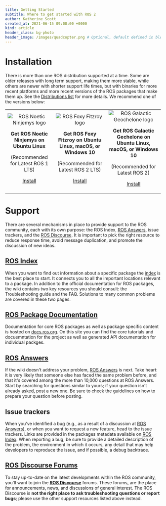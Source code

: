 ```yaml
---
title: Getting Started
subtitle: Where to get started with ROS 2
author: Katherine Scott
created_at: 2021-06-15 09:00:00 +0000
kind: article
header_class: bg-photo
header_image: /images/quadcopter.png # Optional, default defined in blog layout
---
```


# Installation

There is more than one ROS distribution supported at a time. Some are older releases with long term support, making them more stable, while others are newer with shorter support life times, but with binaries for more recent platforms and more recent versions of the ROS packages that make them up. See the [Distributions list](http://docs.ros.org/) for more details. We recommend one of the versions below:

<table style="text-align: center">
<tr>
<td style="border: none;">
<img src="/images/noetic.png" alt="ROS Noetic Ninjemys logo" style="float: center; max-height: 120px; vertical-align: middle">
<p><b>Get ROS Noetic Ninjemys on Ubuntu Linux</b></p>
<p>(Recommended for Latest ROS 1 LTS)</p>
<p><a class="btn btn-large btn-download" href="http://wiki.ros.org/noetic/Installation/Ubuntu" target="_blank">Install</a>
</p>
</td>
<td style="border: none;">
<img src="/images/foxy.png" alt="ROS Foxy Fitzroy logo" style="float: center; max-height: 120px; vertical-align: middle">
<p><b>Get ROS Foxy Fitzroy on Ubuntu Linux, macOS, or Windows 10</b></p>
<p>(Recommended for Latest ROS 2 LTS)</p>
<p><a class="btn btn-large btn-download" href="https://index.ros.org/doc/ros2/Installation/Foxy/" target="_blank">Install</a>
</p>
</td>
<td style="border: none;">
<img src="/images/galactic.png" alt="ROS Galactic Geochelone logo" style="float: center; max-height: 120px; vertical-align: middle">
<p><b>Get ROS Galactic Gechelone on Ubuntu Linux, macOS, or Windows 10</b></p>
<p>(Recommended for Latest ROS 2)</p>
<p><a class="btn btn-large btn-download" href="https://index.ros.org/doc/ros2/Installation/Galactic/" target="_blank">Install</a>
</p>
</td>
</tr>
</table>

# Support

There are several mechanisms in place to provide support to the ROS community, each with its own purpose: the ROS Index, [ROS Answers](https://answers.ros.org), issue trackers, and the [ROS Discourse](https://discourse.ros.org).
It is important to pick the right resource to reduce response time, avoid message duplication, and promote the discussion of new ideas.

## [ROS Index <i style="font-size: 2rem;" class="fas fa-sitemap"></i>](https://index.ros.org)


When you want to find out information about a specific package the [index](https://index.ros.org) is the best place to start.
It connects you to all the important locations relevant to a package.
In addition to the official documentation for ROS packages, the wiki contains two key resources you should consult: the Troubleshooting guide and the FAQ. Solutions to many common problems are covered in these two pages.


## [ROS Package Documentation <i style="font-size: 2rem;" class="fas fa-file-code"></i>](https://docs.ros.org)
Documentation for core ROS packages as well as package specific content is hosted on [docs.ros.org](https://docs.ros.org).
On this site you can find the core tutorials and docuemntation for the project as well as generated API documentation for individual packges.

## [ROS Answers <i style="font-size: 2rem;" class="fas fa-question-circle"></i>](https://answers.ros.org)
If the wiki doesn't address your problem, [ROS Answers](https://answers.ros.org) is next.
Take heart: it is very likely that someone else has faced the same problem before, and that it's covered among the more than 10,000 questions at ROS Answers.
Start by searching for questions similar to yours; if your question isn't already asked, post a new one. Be sure to check the guidelines on how to prepare your question before posting.


## Issue trackers <i style="font-size: 2rem;" class="fas fa-bug"></i>

When you've identified a bug (e.g., as a result of a discussion at [ROS Answers](https://answers.ros.org)), or when you want to request a new feature, head to the issue trackers.
Links are provided in the packages metadata available on [ROS Index](https://index.ros.org).
When reporting a bug, be sure to provide a detailed description of the problem, the environment in which it occurs, any detail that may help developers to reproduce the issue, and if possible, a debug backtrace.

## [ROS Discourse Forums <i style="font-size: 2rem;" class="fas fa-comments"></i>](https://discourse.ros.org)

To stay up-to-date on the latest developments within the ROS community, you'll want to join the **[ROS Discourse](https://discourse.ros.org)** forums.
These forums, are the place for announcements, news, and discussions of general interest.
The ROS Discourse is **not the right place to ask troubleshooting questions or report bugs**; please use the other support resources listed above instead.

